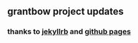 ## grantbow project updates

### thanks to [jekyllrb](https://jekyllrb.com) and [github pages](https://guides.github.com/) 

